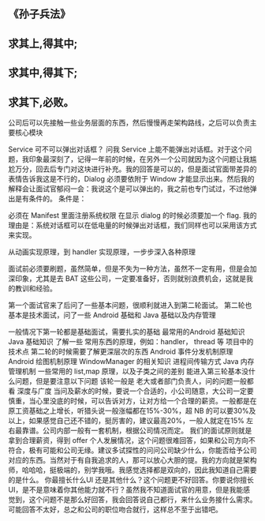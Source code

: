 
## 《孙子兵法》
## 求其上,得其中;
## 求其中,得其下;
## 求其下,必败。


公司后可以先接触一些业务层面的东西，然后慢慢再走架构路线，之后可以负责主要核心模块


Service 可不可以弹出对话框？
问我 Service 上能不能弹出对话框。对于这个问题，我印象最深刻了，记得一年前的时候，在另外一个公司就因为这个问题让我尴尬万分，回去后专门对这块进行补充。我的回答是可以的，但是面试官面带差异的表情告诉我这是不行的，Dialog 必须要依附于 Window 才能显示出来。然后我的解释会让面试官郁闷一会：我说这个是可以弹出的，我之前也专门试过，不过他弹出是有条件的。 条件是：

必须在 Manifest 里面注册系统权限
在显示 dialog 的时候必须要加一个 flag.
我的理由是：系统对话框可以在低电量的时候弹出对话框，我们同样也可以采用该方式来实现。



从动画实现原理，到 handler 实现原理，一步步深入各种原理


面试前必须要刷题，虽然简单，但是不失为一种方法，虽然不一定有用，但是会加深印象，尤其是去 BAT 这些公司，一定要准备好，否则就别浪费机会，这就是我的教训和经验。


第一个面试官来了后问了一些基本问题，很顺利就进入到第二轮面试。
第二轮也基本是技术面试，问了一些 Android 基础和 Java 基础以及内存管理


一般情况下第一轮都是基础面试，需要扎实的基础
最常用的Android 基础知识
Java 基础知识
了解一些 常用东西的原理，例如：handler， thread 等
项目中的技术点
第二轮的时候需要了解更深层次的东西
Android 事件分发机制原理
Android 绘图机制原理
WindowManager 的相关知识
进程间传输方式
Java 内存管理机制
一些常用的 list,map 原理，以及子类之间的差别
能进入第三轮基本没什么问题，但是要注意以下问题
该轮一般是 老大或者部门负责人，问的问题一般都看 深度与广度
当问及薪水的时候，要说一个合适的，小公司随意，大公司一定要慎重，当心里没底的时候，可以告诉对方，让对方给一个合理的薪资。一般都是在原工资基础之上增长，听猎头说一般涨幅都在15%-30%，超 NB 的可以要30%及以上，如果感觉自己还不错的，挺厉害的，建议最高20%，一般人就定在15% 左右最靠谱。公司内部一般有一套机制，根据公司情况而定。
我们的面试原则就是拿到合理薪资，得到 offer
个人发展情况，这个问题很难回答，如果和公司方向不符合，极有可能和公司无缘。建议多试探性的问问公司缺少什么，你能否给予公司对应的东西。当然对于有自我追求的人，那可以放心大胆的提。我的方向就是架构师，哈哈哈，挺极端的，别学我哦。我感觉选择都是双向的，因此我知道自己需要的是什么。
你最擅长什么UI 还是其他什么？这个问题更不好回答。你要说你擅长 UI，是不是意味着你其他能力就不行？虽然我不知道面试官的用意，但是我能感觉到，这个问题不是那么好回答，我会回答说自己都行，来什么业务接什么需求。可能回答不太好，总之和公司的职位吻合就行，这样总不至于出错吧。